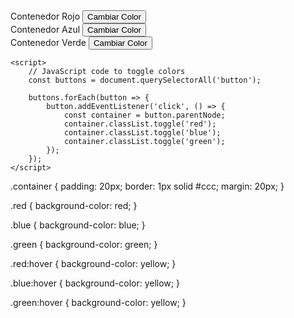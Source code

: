 <!DOCTYPE html>
<html>
<head>
	<title>Contenedores con colores</title>
	<link rel="stylesheet" href="style.css">
</head>
<body>
	<div class="container red">Contenedor Rojo <button>Cambiar Color</button></div>
	<div class="container blue">Contenedor Azul <button>Cambiar Color</button></div>
	<div class="container green">Contenedor Verde <button>Cambiar Color</button></div>

	<script>
		// JavaScript code to toggle colors
		const buttons = document.querySelectorAll('button');

		buttons.forEach(button => {
			button.addEventListener('click', () => {
				const container = button.parentNode;
				container.classList.toggle('red');
				container.classList.toggle('blue');
				container.classList.toggle('green');
			});
		});
	</script>
</body>
</html>
.container {
    padding: 20px;
    border: 1px solid #ccc;
    margin: 20px;
  }
  
  .red {
    background-color: red;
  }
  
  .blue {
    background-color: blue;
  }
  
  .green {
    background-color: green;
  }
  
  .red:hover {
    background-color: yellow;
  }
  
  .blue:hover {
    background-color: yellow;
  }
  
  .green:hover {
    background-color: yellow;
  }
